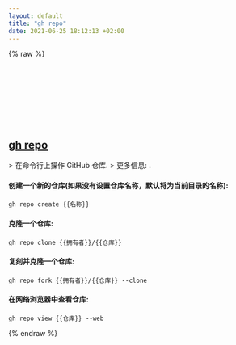 ```yaml
---
layout: default
title: "gh repo"
date: 2021-06-25 18:12:13 +02:00
---
```

{% raw %}
<h2 id="gh-repo">
  <a href="/zh/common/gh-repo.html">gh repo</a> <a href="#gh-repo"><svg class="icon">
    <use href="/assets/images/unicode_sprite.svg#link" />
  </svg></a>
</h2>
> 在命令行上操作 GitHub 仓库.
> 更多信息: <https://cli.github.com/manual/gh_repo>.

#### 创建一个新的仓库(如果没有设置仓库名称，默认将为当前目录的名称):
```shell
gh repo create {{名称}}
```
#### 克隆一个仓库:
```shell
gh repo clone {{拥有者}}/{{仓库}}
```
#### 复刻并克隆一个仓库:
```shell
gh repo fork {{拥有者}}/{{仓库}} --clone
```
#### 在网络浏览器中查看仓库:
```shell
gh repo view {{仓库}} --web
```
{% endraw %}
